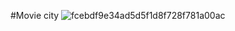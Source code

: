#Movie city
![fcebdf9e34ad5d5f1d8f728f781a00ac](https://user-images.githubusercontent.com/109820444/187071693-e798f47d-7c00-41b8-b77a-1e1c15b436b1.jpg)
